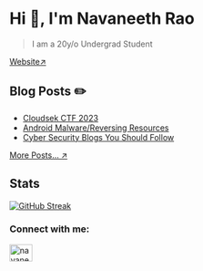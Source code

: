 # Hi 👋, I'm Navaneeth Rao
> I am a 20y/o Undergrad Student

[Website↗️](https://rizexor.com)

## Blog Posts ✏️

- [Cloudsek CTF 2023](https://rizexor.com/blog/cloudsek-ctf-2023)
- [Android Malware/Reversing Resources](https://rizexor.com/blog/android-resources)
- [Cyber Security Blogs You Should Follow](https://rizexor.com/blog/cyber-security-blogs-you-should-follow)

[More Posts... ↗️](https://rizexor.com/blog)

## Stats

[![GitHub Streak](https://streak-stats.demolab.com?user=navaneeth-dev&theme=dark)](https://git.io/streak-stats)

<h3 align="left">Connect with me:</h3>
<p align="left">
<a href="https://twitter.com/navaneethstwt" target="blank"><img align="center" src="https://raw.githubusercontent.com/rahuldkjain/github-profile-readme-generator/master/src/images/icons/Social/twitter.svg" alt="navaneethstwt" height="30" width="40" /></a>
</p>
